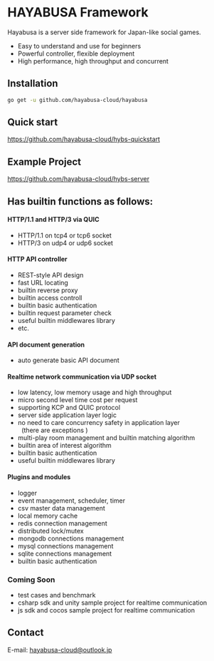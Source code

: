 # HAYABUSA Framework

Hayabusa is a server side framework for Japan-like social games.  
- Easy to understand and use for beginners  
- Powerful controller, flexible deployment  
- High performance, high throughput and concurrent

## Installation
```bash
go get -u github.com/hayabusa-cloud/hayabusa
```

## Quick start
https://github.com/hayabusa-cloud/hybs-quickstart

## Example Project
https://github.com/hayabusa-cloud/hybs-server

## Has builtin functions as follows:

#### HTTP/1.1 and HTTP/3 via QUIC

- HTTP/1.1 on tcp4 or tcp6 socket  
- HTTP/3 on udp4 or udp6 socket

#### HTTP API controller

- REST-style API design   
- fast URL locating  
- builtin reverse proxy  
- builtin access controll   
- builtin basic authentication   
- builtin request parameter check     
- useful builtin middlewares library   
- etc.

#### API document generation
- auto generate basic API document

#### Realtime network communication via UDP socket

- low latency, low memory usage and high throughput  
- micro second level time cost per request  
- supporting KCP and QUIC protocol  
- server side application layer logic  
- no need to care concurrency safety in application layer   
&nbsp;&nbsp;(there are exceptions )  
- multi-play room management and builtin matching algorithm  
- builtin area of interest algorithm  
- builtin basic authentication  
- useful builtin middlewares library  

#### Plugins and modules

- logger  
- event management, scheduler, timer  
- csv master data management  
- local memory cache  
- redis connection management  
- distributed lock/mutex  
- mongodb connections management  
- mysql connections management  
- sqlite connections management   
- builtin basic authentication  

### Coming Soon
- test cases and benchmark     
- csharp sdk and unity sample project for realtime communication   
- js sdk and cocos sample project for realtime communication   

## Contact
E-mail: hayabusa-cloud@outlook.jp
